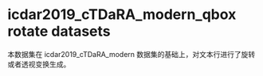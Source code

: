 # icdar2019_cTDaRA_modern_qbox rotate datasets

本数据集在 icdar2019_cTDaRA_modern 数据集的基础上，对文本行进行了旋转或者透视变换生成。
